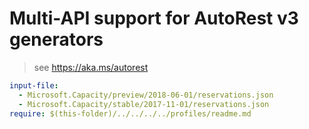 # Multi-API support for AutoRest v3 generators

> see https://aka.ms/autorest

``` yaml $(enable-multi-api)
input-file:
  - Microsoft.Capacity/preview/2018-06-01/reservations.json
  - Microsoft.Capacity/stable/2017-11-01/reservations.json
require: $(this-folder)/../../../../profiles/readme.md
```
